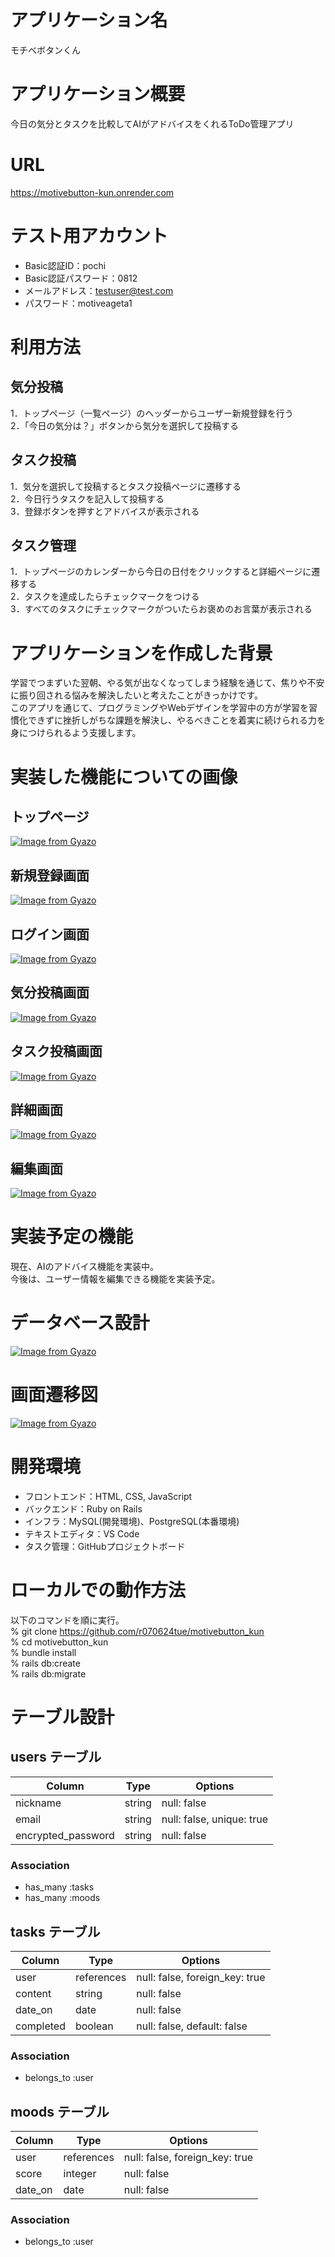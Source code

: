 # アプリケーション名
モチベボタンくん

# アプリケーション概要
今日の気分とタスクを比較してAIがアドバイスをくれるToDo管理アプリ

# URL
https://motivebutton-kun.onrender.com

# テスト用アカウント
- Basic認証ID：pochi
- Basic認証パスワード：0812
- メールアドレス：testuser@test.com
- パスワード：motiveageta1

# 利用方法
## 気分投稿
1．トップページ（一覧ページ）のヘッダーからユーザー新規登録を行う  
2．「今日の気分は？」ボタンから気分を選択して投稿する

## タスク投稿
1．気分を選択して投稿するとタスク投稿ページに遷移する  
2．今日行うタスクを記入して投稿する  
3．登録ボタンを押すとアドバイスが表示される

## タスク管理
1．トップページのカレンダーから今日の日付をクリックすると詳細ページに遷移する  
2．タスクを達成したらチェックマークをつける  
3．すべてのタスクにチェックマークがついたらお褒めのお言葉が表示される

# アプリケーションを作成した背景
学習でつまずいた翌朝、やる気が出なくなってしまう経験を通じて、焦りや不安に振り回される悩みを解決したいと考えたことがきっかけです。  
このアプリを通じて、プログラミングやWebデザインを学習中の方が学習を習慣化できずに挫折しがちな課題を解決し、やるべきことを着実に続けられる力を身につけられるよう支援します。

# 実装した機能についての画像
## トップページ
[![Image from Gyazo](https://i.gyazo.com/2a6683ef6d0efebedbf4dc31a60da247.png)](https://gyazo.com/2a6683ef6d0efebedbf4dc31a60da247)

## 新規登録画面
[![Image from Gyazo](https://i.gyazo.com/83807818cf6f06f62c6eec203f271ce8.png)](https://gyazo.com/83807818cf6f06f62c6eec203f271ce8)

## ログイン画面
[![Image from Gyazo](https://i.gyazo.com/1e98c1ed24ea07c0508e600279c5cf33.png)](https://gyazo.com/1e98c1ed24ea07c0508e600279c5cf33)

## 気分投稿画面
[![Image from Gyazo](https://i.gyazo.com/b97846a2462d4e42881d670331b64d94.png)](https://gyazo.com/b97846a2462d4e42881d670331b64d94)

## タスク投稿画面
[![Image from Gyazo](https://i.gyazo.com/f6782d4e65520e4d78bf0f006f8ebd59.png)](https://gyazo.com/f6782d4e65520e4d78bf0f006f8ebd59)

## 詳細画面
[![Image from Gyazo](https://i.gyazo.com/9b18067458d2b74d9c6abfea8262661f.png)](https://gyazo.com/9b18067458d2b74d9c6abfea8262661f)

## 編集画面
[![Image from Gyazo](https://i.gyazo.com/783776bca2c90c14f972081558d689a5.png)](https://gyazo.com/783776bca2c90c14f972081558d689a5)

# 実装予定の機能
現在、AIのアドバイス機能を実装中。  
今後は、ユーザー情報を編集できる機能を実装予定。

# データベース設計
[![Image from Gyazo](https://i.gyazo.com/23bf56f90772447b35da0d0a563a1637.png)](https://gyazo.com/23bf56f90772447b35da0d0a563a1637)

# 画面遷移図
[![Image from Gyazo](https://i.gyazo.com/38e3172dcb1e848e292d3ffa47ead1f8.png)](https://gyazo.com/38e3172dcb1e848e292d3ffa47ead1f8)

# 開発環境
- フロントエンド：HTML, CSS, JavaScript
- バックエンド：Ruby on Rails
- インフラ：MySQL(開発環境)、PostgreSQL(本番環境)
- テキストエディタ：VS Code
- タスク管理：GitHubプロジェクトボード

# ローカルでの動作方法
以下のコマンドを順に実行。  
% git clone https://github.com/r070624tue/motivebutton_kun  
% cd motivebutton_kun  
% bundle install  
% rails db:create  
% rails db:migrate  

# テーブル設計

## users テーブル

| Column             | Type    | Options                   |
| ------------------ | ------- | ------------------------- |
| nickname           | string  | null: false               |
| email              | string  | null: false, unique: true |
| encrypted_password | string  | null: false               |

### Association

- has_many :tasks
- has_many :moods

## tasks テーブル

| Column    | Type       | Options                        |
| --------- | ---------- | ------------------------------ |
| user      | references | null: false, foreign_key: true |
| content   | string     | null: false                    |
| date_on   | date       | null: false                    |
| completed | boolean    | null: false, default: false    |

### Association

- belongs_to :user

## moods テーブル

| Column  | Type       | Options                        |
| ------- | ---------- | ------------------------------ |
| user    | references | null: false, foreign_key: true |
| score   | integer    | null: false                    |
| date_on | date       | null: false                    |

### Association

- belongs_to :user
